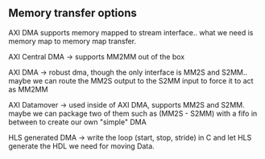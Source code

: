 Memory transfer options
---
AXI DMA supports memory mapped to stream interface.. what we need is memory map to memory map transfer.

AXI Central DMA -> supports MM2MM out of the box

AXI DMA -> robust dma, though the only interface is MM2S and S2MM.. maybe we can route the MM2S output to the S2MM input to force it to act as MM2MM

AXI Datamover -> used inside of AXI DMA, supports MM2S and S2MM. maybe we can package two of them such as (MM2S - S2MM) with a fifo in between to create our own "simple" DMA

HLS generated DMA -> write the loop (start, stop, stride) in C and let HLS generate the HDL we need for moving Data.

